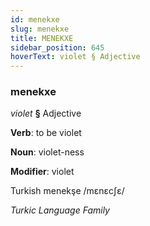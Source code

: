 ```yaml
---
id: menekxe
slug: menekxe
title: MENEKXE
sidebar_position: 645
hoverText: violet § Adjective
---
```


### menekxe

*violet* **§** Adjective

**Verb**: to be violet

**Noun**: violet-ness

**Modifier**: violet

Turkish menekşe /mɛnɛcʃɛ/

*Turkic Language Family*